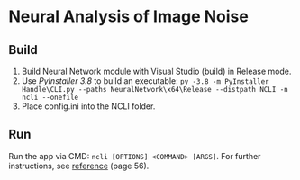 # Neural Analysis of Image Noise
## Build
1. Build Neural Network module with Visual Studio (build) in Release mode.
2. Use _PyInstaller 3.8_ to build an executable:
`py -3.8 -m PyInstaller Handle\CLI.py --paths NeuralNetwork\x64\Release --distpath NCLI -n ncli --onefile`
3. Place config.ini into the NCLI folder.
## Run
Run the app via CMD: `ncli [OPTIONS] <COMMAND> [ARGS]`.
For further instructions, see [reference](https://github.com/Kaiyakha/NeuralAnalysisOfImageNoise-CppBased/blob/master/%D0%92%D0%9A%D0%A0.docx) (page 56).
